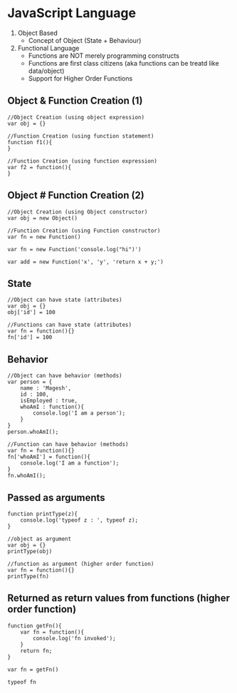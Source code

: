 # JavaScript Language

1. Object Based
    - Concept of Object (State + Behaviour)
2. Functional Language
    - Functions are NOT merely programming constructs
    - Functions are first class citizens (aka functions can be treatd like data/object)
    - Support for Higher Order Functions

## Object & Function Creation (1)
```
//Object Creation (using object expression)
var obj = {}

//Function Creation (using function statement)
function f1(){
}

//Function Creation (using function expression)
var f2 = function(){
}
```

## Object # Function Creation (2)
```
//Object Creation (using Object constructor)
var obj = new Object()

//Function Creation (using Function constructor)
var fn = new Function()

var fn = new Function('console.log("hi")')

var add = new Function('x', 'y', 'return x + y;')

```

## State
```
//Object can have state (attributes)
var obj = {}
obj['id'] = 100

//Functions can have state (attributes)
var fn = function(){}
fn['id'] = 100
```

## Behavior
```
//Object can have behavior (methods)
var person = {
    name : 'Magesh',
    id : 100,
    isEmployed : true,
    whoAmI : function(){
        console.log('I am a person');
    }
}
person.whoAmI();

//Function can have behavior (methods)
var fn = function(){}
fn['whoAmI'] = function(){
    console.log('I am a function');
}
fn.whoAmI();
```

## Passed as arguments 
```
function printType(z){
    console.log('typeof z : ', typeof z);
}

//object as argument
var obj = {}
printType(obj)

//function as argument (higher order function)
var fn = function(){}
printType(fn)

```

## Returned as return values from functions (higher order function)
```
function getFn(){
    var fn = function(){
        console.log('fn invoked');
    }
    return fn;
}

var fn = getFn()

typeof fn
```